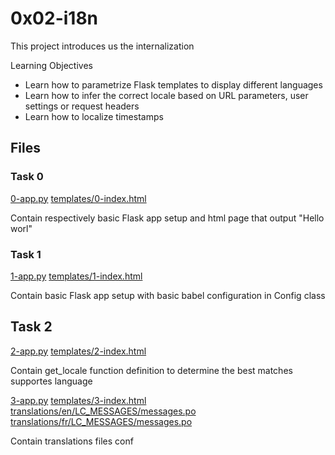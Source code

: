 # 0x02-i18n

This project introduces us the internalization

Learning Objectives

* Learn how to parametrize Flask templates to display different languages
* Learn how to infer the correct locale based on URL parameters, user settings or request headers
* Learn how to localize timestamps

## Files

### Task 0

[0-app.py](./0-app.py) [templates/0-index.html](./templates/0-index.html)

Contain respectively basic Flask app setup and html page that output "Hello worl"

### Task 1

[1-app.py](./1-app.py) [templates/1-index.html](./templates/1-index.html)

Contain basic Flask app setup with basic babel configuration in Config class

## Task 2

[2-app.py](./2-app.py) [templates/2-index.html](./templates/2-index.html)

Contain get_locale function definition to determine the best matches supportes language

[3-app.py](./3-app.py) [templates/3-index.html](./templates/3-index.html) [translations/en/LC_MESSAGES/messages.po](./translations/en/LC_MESSAGES/messages.po) [translations/fr/LC_MESSAGES/messages.po](./translations/fr/LC_MESSAGES/messages.po)

Contain translations files conf
